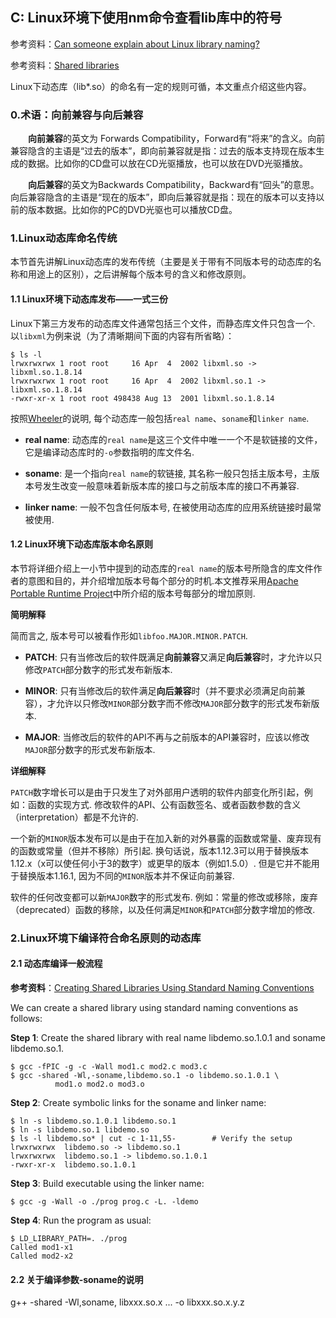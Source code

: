 ## C: Linux环境下使用nm命令查看lib库中的符号

参考资料：[Can someone explain about Linux library naming?](https://stackoverflow.com/questions/663209/can-someone-explain-about-linux-library-naming)

参考资料：[Shared libraries](http://man7.org/conf/lca2006/shared_libraries/index.html)

Linux下动态库（lib\*.so）的命名有一定的规则可循，本文重点介绍这些内容。

### 0.术语：向前兼容与向后兼容

  **向前兼容**的英文为 Forwards Compatibility，Forward有“将来”的含义。向前兼容隐含的主语是“过去的版本”，即向前兼容就是指：过去的版本支持现在版本生成的数据。比如你的CD盘可以放在CD光驱播放，也可以放在DVD光驱播放。

  **向后兼容**的英文为Backwards Compatibility，Backward有“回头”的意思。向后兼容隐含的主语是“现在的版本”，即向后兼容就是指：现在的版本可以支持以前的版本数据。比如你的PC的DVD光驱也可以播放CD盘。

### 1.Linux动态库命名传统

本节首先讲解Linux动态库的发布传统（主要是关于带有不同版本号的动态库的名称和用途上的区别），之后讲解每个版本号的含义和修改原则。

#### 1.1 Linux环境下动态库发布——一式三份

Linux下第三方发布的动态库文件通常包括三个文件，而静态库文件只包含一个. 以`libxml`为例来说（为了清晰期间下面的内容有所省略）：

```shell
$ ls -l
lrwxrwxrwx 1 root root     16 Apr  4  2002 libxml.so -> libxml.so.1.8.14
lrwxrwxrwx 1 root root     16 Apr  4  2002 libxml.so.1 -> libxml.so.1.8.14
-rwxr-xr-x 1 root root 498438 Aug 13  2001 libxml.so.1.8.14
```

按照[Wheeler](http://tldp.org/HOWTO/Program-Library-HOWTO/shared-libraries.html)的说明, 每个动态库一般包括`real name`、`soname`和`linker name`.

* **real name**: 动态库的`real name`是这三个文件中唯一一个不是软链接的文件，它是编译动态库时的`-o`参数指明的库文件名.

* **soname**: 是一个指向`real name`的软链接, 其名称一般只包括主版本号，主版本号发生改变一般意味着新版本库的接口与之前版本库的接口不再兼容.

* **linker name**: 一般不包含任何版本号, 在被使用动态库的应用系统链接时最常被使用.

#### 1.2 Linux环境下动态库版本命名原则

本节将详细介绍上一小节中提到的动态库的`real name`的版本号所隐含的库文件作者的意图和目的，并介绍增加版本号每个部分的时机.本文推荐采用[Apache Portable Runtime Project](http://apr.apache.org/versioning.html)中所介绍的版本号每部分的增加原则.

**简明解释**

简而言之, 版本号可以被看作形如`libfoo.MAJOR.MINOR.PATCH`.

* **PATCH**: 只有当修改后的软件既满足**向前兼容**又满足**向后兼容**时，才允许以只修改`PATCH`部分数字的形式发布新版本.

* **MINOR**: 只有当修改后的软件满足**向后兼容**时（并不要求必须满足向前兼容），才允许以只修改`MINOR`部分数字而不修改`MAJOR`部分数字的形式发布新版本.

* **MAJOR**: 当修改后的软件的API不再与之前版本的API兼容时，应该以修改`MAJOR`部分数字的形式发布新版本.

**详细解释**

`PATCH`数字增长可以是由于只发生了对外部用户透明的软件内部变化所引起，例如：函数的实现方式. 修改软件的API、公有函数签名、或者函数参数的含义（interpretation）都是不允许的.

一个新的`MINOR`版本发布可以是由于在加入新的对外暴露的函数或常量、废弃现有的函数或常量（但并不移除）所引起. 换句话说，版本1.12.3可以用于替换版本1.12.x（x可以使任何小于3的数字）或更早的版本（例如1.5.0）. 但是它并不能用于替换版本1.16.1, 因为不同的`MINOR`版本并不保证向前兼容.

软件的任何改变都可以新`MAJOR`数字的形式发布. 例如：常量的修改或移除，废弃（deprecated）函数的移除，以及任何满足`MINOR`和`PATCH`部分数字增加的修改.

### 2.Linux环境下编译符合命名原则的动态库

#### 2.1 动态库编译一般流程

**参考资料**：[Creating Shared Libraries Using Standard Naming Conventions](http://man7.org/conf/lca2006/shared_libraries/slide6.html)

We can create a shared library using standard naming conventions as follows:

**Step 1**: Create the shared library with real name libdemo.so.1.0.1 and soname libdemo.so.1.

```shell
$ gcc -fPIC -g -c -Wall mod1.c mod2.c mod3.c
$ gcc -shared -Wl,-soname,libdemo.so.1 -o libdemo.so.1.0.1 \
          mod1.o mod2.o mod3.o
```

**Step 2**: Create symbolic links for the soname and linker name:

```shell
$ ln -s libdemo.so.1.0.1 libdemo.so.1
$ ln -s libdemo.so.1 libdemo.so
$ ls -l libdemo.so* | cut -c 1-11,55-        # Verify the setup
lrwxrwxrwx  libdemo.so -> libdemo.so.1
lrwxrwxrwx  libdemo.so.1 -> libdemo.so.1.0.1
-rwxr-xr-x  libdemo.so.1.0.1
```

**Step 3**: Build executable using the linker name:

```shell
$ gcc -g -Wall -o ./prog prog.c -L. -ldemo
```

**Step 4**: Run the program as usual:

```shell
$ LD_LIBRARY_PATH=. ./prog
Called mod1-x1
Called mod2-x2
```

#### 2.2 关于编译参数-soname的说明

g++ -shared -Wl,soname, libxxx.so.x ... -o libxxx.so.x.y.z








